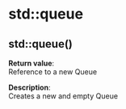 # std::queue

## std::queue()

**Return value**:  
Reference to a new Queue  

**Description**:  
Creates a new and empty Queue  